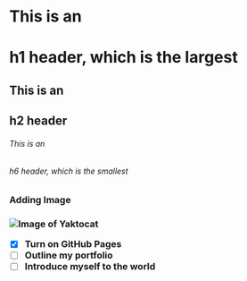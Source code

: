 # This is an <h1> h1 header, which is the largest
## This is an <h2> h2 header
###### This is an <h6> h6 header, which is the smallest

<h3>Adding Image<h3>

![Image of Yaktocat](https://octodex.github.com/images/yaktocat.png)


<!-- $ git init -->
<!-- Initialized empty Git repository in /Users/skills/Projects/recipe-repository/.git/ -->

  
  
- [x] Turn on GitHub Pages
- [ ] Outline my portfolio
- [ ] Introduce myself to the world
